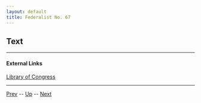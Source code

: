 ```yaml
---
layout: default
title: Federalist No. 67
---
```


## Text

---
#### External Links
[Library of Congress]()

---

[Prev](66.md) -- [Up](README.md) -- [Next](68.md)
